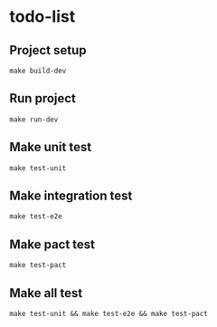 # todo-list

## Project setup
```
make build-dev
```

## Run project
```
make run-dev
```

## Make unit test
```
make test-unit
```

## Make integration test
```
make test-e2e
```

## Make pact test
```
make test-pact
```

## Make all test
```
make test-unit && make test-e2e && make test-pact
```